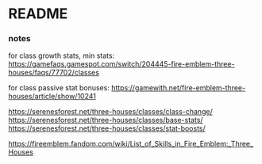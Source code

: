 # README


### notes

for class growth stats, min stats:
https://gamefaqs.gamespot.com/switch/204445-fire-emblem-three-houses/faqs/77702/classes

for class passive stat bonuses:
https://gamewith.net/fire-emblem-three-houses/article/show/10241

https://serenesforest.net/three-houses/classes/class-change/
https://serenesforest.net/three-houses/classes/base-stats/
https://serenesforest.net/three-houses/classes/stat-boosts/

https://fireemblem.fandom.com/wiki/List_of_Skills_in_Fire_Emblem:_Three_Houses